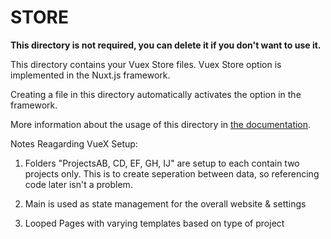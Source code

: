 # STORE

**This directory is not required, you can delete it if you don't want to use it.**

This directory contains your Vuex Store files.
Vuex Store option is implemented in the Nuxt.js framework.

Creating a file in this directory automatically activates the option in the framework.

More information about the usage of this directory in [the documentation](https://nuxtjs.org/guide/vuex-store).

Notes Reagarding VueX Setup:

1. Folders "ProjectsAB, CD, EF, GH, IJ" are setup to each contain two projects only.
   This is to create seperation between data, so referencing code later isn't a problem.

2. Main is used as state management for the overall website & settings

3. Looped Pages with varying templates based on type of project

